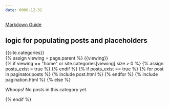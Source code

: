 ```yaml
---
date: 0000-12-31
---
```


[Markdown Guide](https://www.markdownguide.org)

## logic for populating posts and placeholders

{{site.categories}}
<br />
{% assign viewing = page.parent %} {{viewing}}
<br />
{% if viewing == "home" or site.categories[viewing].size > 0 %}
{% assign posts_exist = true %}
{% endif %}
{% if posts_exist == true %}
{% for post in paginator.posts %}
{% include post.html %}
{% endfor %}
{% include pagination.html %}
{% else %}
<p>Whoops! No posts in this category yet.</p>
{% endif %}
